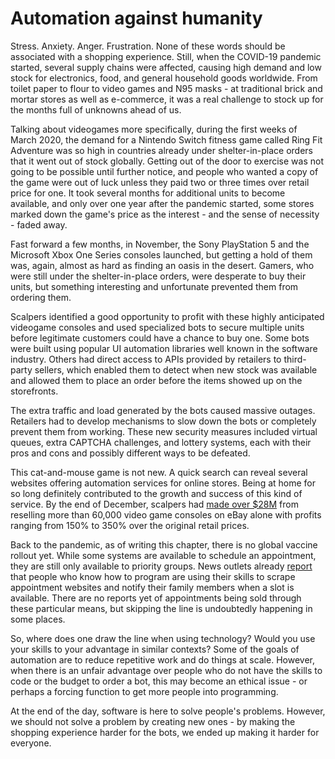 # Automation against humanity

Stress. Anxiety. Anger. Frustration. None of these words should be associated with a shopping experience. Still, when the COVID-19 pandemic started, several supply chains were affected, causing high demand and low stock for electronics, food, and general household goods worldwide. From toilet paper to flour to video games and N95 masks - at traditional brick and mortar stores as well as e-commerce, it was a real challenge to stock up for the months full of unknowns ahead of us.

Talking about videogames more specifically, during the first weeks of March 2020, the demand for a Nintendo Switch fitness game called Ring Fit Adventure was so high in countries already under shelter-in-place orders that it went out of stock globally. Getting out of the door to exercise was not going to be possible until further notice, and people who wanted a copy of the game were out of luck unless they paid two or three times over retail price for one. It took several months for additional units to become available, and only over one year after the pandemic started, some stores marked down the game's price as the interest - and the sense of necessity - faded away.

Fast forward a few months, in November, the Sony PlayStation 5 and the Microsoft Xbox One Series consoles launched, but getting a hold of them was, again, almost as hard as finding an oasis in the desert. Gamers, who were still under the shelter-in-place orders, were desperate to buy their units, but something interesting and unfortunate prevented them from ordering them.

Scalpers identified a good opportunity to profit with these highly anticipated videogame consoles and used specialized bots to secure multiple units before legitimate customers could have a chance to buy one. Some bots were built using popular UI automation libraries well known in the software industry. Others had direct access to APIs provided by retailers to third-party sellers, which enabled them to detect when new stock was available and allowed them to place an order before the items showed up on the storefronts.

The extra traffic and load generated by the bots caused massive outages. Retailers had to develop mechanisms to slow down the bots or completely prevent them from working. These new security measures included virtual queues, extra CAPTCHA challenges, and lottery systems, each with their pros and cons and possibly different ways to be defeated.

This cat-and-mouse game is not new. A quick search can reveal several websites offering automation services for online stores. Being at home for so long definitely contributed to the growth and success of this kind of service. By the end of December, scalpers had [made over $28M](https://www.tomshardware.com/news/analysis-of-scalping-Q4-2020) from reselling more than 60,000 video game consoles on eBay alone with profits ranging from 150% to 350% over the original retail prices.

Back to the pandemic, as of writing this chapter, there is no global vaccine rollout yet. While some systems are available to schedule an appointment, they are still only available to priority groups. News outlets already [report](https://www.nbcnews.com/tech/security/want-vaccination-appointment-helps-know-python-programmer-rcna457) that people who know how to program are using their skills to scrape appointment websites and notify their family members when a slot is available. There are no reports yet of appointments being sold through these particular means, but skipping the line is undoubtedly happening in some places.

So, where does one draw the line when using technology? Would you use your skills to your advantage in similar contexts? Some of the goals of automation are to reduce repetitive work and do things at scale. However, when there is an unfair advantage over people who do not have the skills to code or the budget to order a bot, this may become an ethical issue - or perhaps a forcing function to get more people into programming.

At the end of the day, software is here to solve people's problems. However, we should not solve a problem by creating new ones - by making the shopping experience harder for the bots, we ended up making it harder for everyone.
